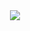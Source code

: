 <div align="center">
  <img src="https://github-readme-stats.vercel.app/api/top-langs/?username=sofusskovgaard&theme=dark&layout=compact&count_private=true"/>
</div>
